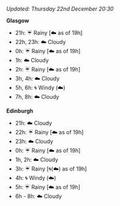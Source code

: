 *Updated: Thursday 22nd December 20:30*

**Glasgow**

* 21h: :umbrella: Rainy [:cloud: as of 19h]
* 22h, 23h: :cloud: Cloudy
* 0h: :umbrella: Rainy [:cloud: as of 19h]
* 1h: :cloud: Cloudy
* 2h: :umbrella: Rainy [:cloud: as of 19h]
* 3h, 4h: :cloud: Cloudy
* 5h, 6h: :cyclone: Windy (:cloud:)
* 7h, 8h: :cloud: Cloudy

**Edinburgh**

* 21h: :cloud: Cloudy
* 22h: :umbrella: Rainy [:cloud: as of 19h]
* 23h: :cloud: Cloudy
* 0h: :umbrella: Rainy [:cloud: as of 19h]
* 1h, 2h: :cloud: Cloudy
* 3h: :umbrella: Rainy [:cyclone:(:cloud:) as of 19h]
* 4h: :cyclone: Windy (:cloud:)
* 5h: :umbrella: Rainy [:cloud: as of 19h]
* 6h - 8h: :cloud: Cloudy
